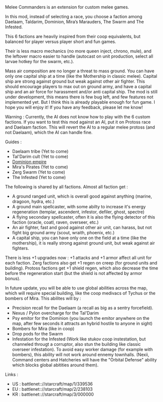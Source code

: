 Melee Commanders is an extension for custom melee games.

In this mod, instead of selecting a race, you choose a faction among Daelaam, Taldarim, Dominion, Mira’s Marauders, The Swarm and The Infested.

This 6 factions are heavily inspired from their coop equivalents, but balanced for player versus player short and fun games.

Their is less macro mechanics (no more queen inject, chrono, mule), and the leftover macro easier to handle (autocast on unit production, select all larvae hotkey for the swarm, etc.).

Mass air composition are no longer a threat to mass ground. You can have only one capital ship at a time (like the Mothership in classic melee). Capital ship are strong against ground but weak against other air fighter. This should encourage players to max out on ground army, and have a capital ship and an air force for harassment and/or anti capital ship.
The mod is still under development, this means there is few bug left, and few features not implemented yet. But I think this is already playable enough for fun game.
I hope you will enjoy it! If you have any feedback, please let me know!

Warning :
Currently, the AI does not know how to play with the 6 custom factions.
If you want to test this mod against an AI, put it on Protoss race and Daelaam faction. This will revert the AI to a regular melee protoss (and not Daelaam), which the AI can handle fine.


Guides :

- Daelaam tribe (Yet to come)
- Tal'Darim cult (Yet to come)
- [Dominion empire](Dominion/)
- Mira's Pirates (Yet to come)
- Zerg Swarm (Yet to come)
- The Infested (Yet to come)

The following is shared by all factions. Almost all faction get :

- A ground ranged unit, which is overall good against anything (marine, dragoon, hydra, etc.)
- A ground main spellcaster, with some abilty to increase it's energy regeneration (templar, ascendent, infestor, defiler, ghost, spectre)
- A flying secondary spellcaster, often it is also the flying detector of this faction (oracle, coatl, raven, overseer, etc.)
- An air fighter, fast and good against other air unit, can harass, but not fight big ground army (scout, wraith, phoenix, etc.)
- A capital ship, you can have only one on the field at a time (like the mothership), it is really strong against ground unit, but weak against air fighters.

There is less +1 upgrades now : +1 attacks and +1 armor affect all unit for each faction. Zerg factions also get +1 regen on creep (for ground units and building). Protoss factions get +1 shield regen, which also decrease the time before the regeneration start (but the shield is not affected by armor bonus).

In future update, you will be able to use global abilities across the map, which will require special building, like the coop medivacs of Tychus or the bombers of Mira. This abilites will by :
- Precision recall for the Daelaam (a recall as big as a sentry forcefield).
- Nexus / Pylon overcharge for the Tal'Darim
- Psy emitor for the Dominion (you launch the emitor anywhere on the map, after few seconds it attracts an hybrid hostile to anyone in sight)
- Bombers for Mira (like in coop)
- Drop pods for the Swarm
- Infestation for the Infested (Work like stukov coop instestation, but channeled througt a corruptor, also stun the building like classic overseer infestation).
To avoid easy worker damage (for example with bombers), this ability will not work around ennemy townhalls. (Nexii, Command centers and Hatcheries will have the "Orbital Defense" ability which blocks global abitities around them).



Links :
- US : battlenet:://starcraft/map/1/339536
- EU : battlenet:://starcraft/map/2/238103
- KR : battlenet:://starcraft/map/3/000000
